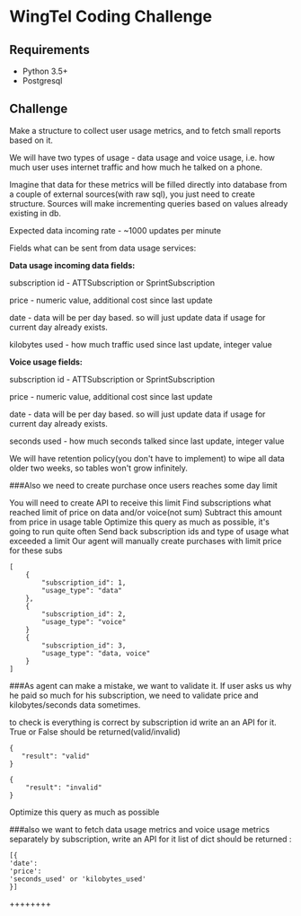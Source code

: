 # WingTel Coding Challenge

## Requirements
* Python 3.5+
* Postgresql

## Challenge
Make a structure to collect user usage metrics, and to fetch small reports based on it.

We will have two types of usage - data usage and voice usage, 
i.e. how much user uses internet traffic and how much he talked on a phone. 

Imagine that data for these metrics will be filled directly into database from a couple of
external sources(with raw sql), you just need to create structure.
Sources will make incrementing queries based on values already existing in db.

Expected data incoming rate - ~1000 updates per minute

Fields what can be sent from data usage services:

**Data usage incoming data fields:**

subscription id - ATTSubscription or SprintSubscription

price - numeric value, additional cost since last update

date - data will be per day based. so will just update data if usage for current day already exists.

kilobytes used - how much traffic used since last update, integer value

**Voice usage fields:**

subscription id - ATTSubscription or SprintSubscription

price - numeric value, additional cost since last update

date - data will be per day based. so will just update data if usage for current day already exists.

seconds used - how much seconds talked since last update, integer value


We will have retention policy(you don't have to implement) to wipe all data older two weeks, 
so tables won't grow infinitely.


###Also we need to create purchase once users reaches some day limit

You will need to create API to receive this limit
Find subscriptions what reached limit of price on data and/or voice(not sum)
Subtract this amount from price in usage table
Optimize this query as much as possible, it's going to run quite often
Send back subscription ids and type of usage what exceeded a limit
Our agent will manually create purchases with limit price for these subs
```
[
    {
        "subscription_id": 1,
        "usage_type": "data"
    },
    {
        "subscription_id": 2,
        "usage_type": "voice"
    }
    {
        "subscription_id": 3,
        "usage_type": "data, voice"
    }
]
```
###As agent can make a mistake, we want to validate it.
If user asks us why he paid so much for his subscription,
we need to validate price and kilobytes/seconds data sometimes.

to check is everything is correct by subscription id
write an an API for it. True or False should be returned(valid/invalid)
```
{
   "result": "valid"
}
```
```
{
    "result": "invalid"
}
```
Optimize this query as much as possible

###also 
we want to fetch data usage metrics  and voice usage metrics separately 
by subscription, write an API for it
list of dict should be returned :
```
[{
'date':
'price':
'seconds_used' or 'kilobytes_used' 
}]
```

++++++++
